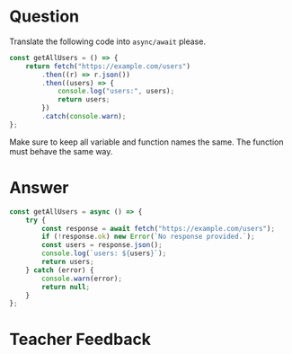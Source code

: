 # Question

Translate the following code into `async/await` please.

```js
const getAllUsers = () => {
	return fetch("https://example.com/users")
		.then((r) => r.json())
		.then((users) => {
			console.log("users:", users);
			return users;
		})
		.catch(console.warn);
};
```

Make sure to keep all variable and function names the same. The function must behave the same way.

# Answer

```js
const getAllUsers = async () => {
	try {
		const response = await fetch("https://example.com/users");
		if (!response.ok) new Error(`No response provided.`);
		const users = response.json();
		console.log(`users: ${users}`);
		return users;
	} catch (error) {
		console.warn(error);
		return null;
	}
};
```

# Teacher Feedback
